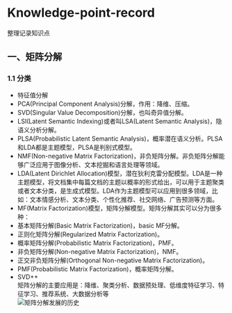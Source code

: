 # Knowledge-point-record
整理记录知识点
## 一、矩阵分解
### 1.1 分类
* 特征值分解  
* PCA(Principal Component Analysis)分解，作用：降维、压缩。  
* SVD(Singular Value Decomposition)分解，也叫奇异值分解。  
* LSI(Latent Semantic Indexing)或者叫LSA(Latent Semantic Analysis)，隐语义分析分解。  
* PLSA(Probabilistic Latent Semantic Analysis)，概率潜在语义分析。PLSA和LDA都是主题模型，PLSA是判别式模型。  
* NMF(Non-negative Matrix Factorization)，非负矩阵分解。非负矩阵分解能够广泛应用于图像分析、文本挖掘和语言处理等领域。  
* LDA(Latent Dirichlet Allocation)模型，潜在狄利克雷分配模型。LDA是一种主题模型，将文档集中每篇文档的主题以概率的形式给出，可以用于主题聚类或者文本分类，是生成式模型。LDA作为主题模型可以应用到很多领域，比如：文本情感分析、文本分类、个性化推荐、社交网络、广告预测等方面。  
* MF(Matrix Factorization)模型，矩阵分解模型。矩阵分解其实可以分为很多种：  
* 基本矩阵分解(Basic Matrix Factorization)，basic MF分解。  
* 正则化矩阵分解(Regularized Matrix Factorization)。  
* 概率矩阵分解(Probabilistic Matrix Factorization)，PMF。  
* 非负矩阵分解(Non-negative Matrix Factorization)，NMF。  
* 正交非负矩阵分解(Orthogonal Non-negative Matrix Factorization)。  
* PMF(Probabilistic Matrix Factorization)，概率矩阵分解。  
* SVD++  
矩阵分解的主要应用是：降维、聚类分析、数据预处理、低维度特征学习、特征学习、推荐系统、大数据分析等  
![矩阵分解发展的历史](https://mmbiz.qpic.cn/mmbiz_png/rB4jswrswuypRuABCGAYIouIazEuNcZTaJINrAp7iaNic0zGXUe25icKJtfCEwmTg5CBr3cic33CnKiaN8Z4myANOBA/640?wx_fmt=png&tp=webp&wxfrom=5&wx_lazy=1&wx_co=1"可选标题")
